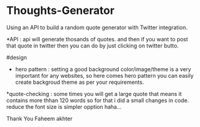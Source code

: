 # Thoughts-Generator
Using an API to build a random quote generator with Twitter integration.


*API :
api will generate thosands of quotes. and then if you want to post that quote in twitter then you can do by just clicking on twitter butto.

#design
* hero pattern : setting a good background color/image/theme is a very important for any websites, so here comes hero pattern you can easily create backgroud theme as per your requirements.

*quote-checking : some times you will get a large quote that means it contains more thhan 120 words so for that i did a small changes in code. reduce the font size is simpler opption haha...

Thank You
Faheem akhter
